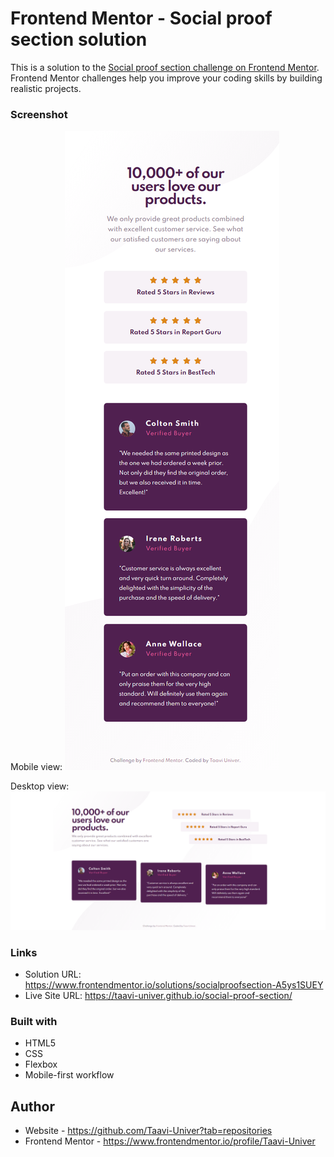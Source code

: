 # Frontend Mentor - Social proof section solution

This is a solution to the [Social proof section challenge on Frontend Mentor](https://www.frontendmentor.io/challenges/social-proof-section-6e0qTv_bA). Frontend Mentor challenges help you improve your coding skills by building realistic projects. 

### Screenshot

Mobile view:
![](./design/taavi-univer.github.io_social-proof-section_mobile.png)

Desktop view:
![](./design/taavi-univer.github.io_social-proof-section_desktop.png)

### Links

- Solution URL: https://www.frontendmentor.io/solutions/socialproofsection-A5ys1SUEY
- Live Site URL: https://taavi-univer.github.io/social-proof-section/

### Built with

- HTML5
- CSS
- Flexbox
- Mobile-first workflow

## Author

- Website - https://github.com/Taavi-Univer?tab=repositories
- Frontend Mentor - https://www.frontendmentor.io/profile/Taavi-Univer
